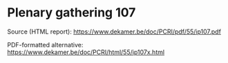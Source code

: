 # Plenary gathering 107

Source (HTML report): https://www.dekamer.be/doc/PCRI/pdf/55/ip107.pdf

PDF-formatted alternative: https://www.dekamer.be/doc/PCRI/html/55/ip107x.html

